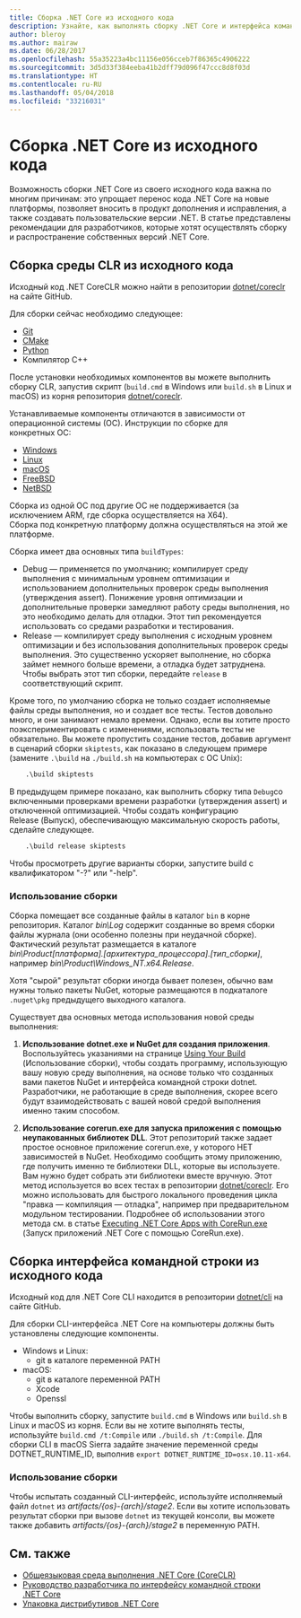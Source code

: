 ```yaml
---
title: Сборка .NET Core из исходного кода
description: Узнайте, как выполнять сборку .NET Core и интерфейса командной строки .NET Core из исходного кода.
author: bleroy
ms.author: mairaw
ms.date: 06/28/2017
ms.openlocfilehash: 55a35223a4bc11156e056cceb7f86365c4906222
ms.sourcegitcommit: 3d5d33f384eeba41b2dff79d096f47ccc8d8f03d
ms.translationtype: HT
ms.contentlocale: ru-RU
ms.lasthandoff: 05/04/2018
ms.locfileid: "33216031"
---
```

# <a name="build-net-core-from-source"></a>Сборка .NET Core из исходного кода

Возможность сборки .NET Core из своего исходного кода важна по многим причинам: это упрощает перенос кода .NET Core на новые платформы, позволяет вносить в продукт дополнения и исправления, а также создавать пользовательские версии .NET.
В статье представлены рекомендации для разработчиков, которые хотят осуществлять сборку и распространение собственных версий .NET Core.

## <a name="build-the-clr-from-source"></a>Сборка среды CLR из исходного кода

Исходный код .NET CoreCLR можно найти в репозитории [dotnet/coreclr](https://github.com/dotnet/coreclr/) на сайте GitHub.

Для сборки сейчас необходимо следующее:
* [Git](https://git-scm.com/)
* [CMake](https://cmake.org/)
* [Python](https://www.python.org/)
* Компилятор C++

После установки необходимых компонентов вы можете выполнить сборку CLR, запустив скрипт (`build.cmd` в Windows или `build.sh` в Linux и macOS) из корня репозитория [dotnet/coreclr](https://github.com/dotnet/coreclr/).

Устанавливаемые компоненты отличаются в зависимости от операционной системы (ОС). Инструкции по сборке для конкретных ОС:

 * [Windows](https://github.com/dotnet/coreclr/blob/master/Documentation/building/windows-instructions.md)
 * [Linux](https://github.com/dotnet/coreclr/blob/master/Documentation/building/linux-instructions.md)
 * [macOS](https://github.com/dotnet/coreclr/blob/master/Documentation/building/osx-instructions.md)
 * [FreeBSD](https://github.com/dotnet/coreclr/blob/master/Documentation/building/freebsd-instructions.md) 
 * [NetBSD](https://github.com/dotnet/coreclr/blob/master/Documentation/building/netbsd-instructions.md)

Сборка из одной ОС под другие ОС не поддерживается (за исключением ARM, где сборка осуществляется на X64).  
Сборка под конкретную платформу должна осуществляться на этой же платформе.  

Сборка имеет два основных типа `buildTypes`:

 * Debug — применяется по умолчанию; компилирует среду выполнения с минимальным уровнем оптимизации и использованием дополнительных проверок среды выполнения (утверждения assert). Понижение уровня оптимизации и дополнительные проверки замедляют работу среды выполнения, но это необходимо делать для отладки. Этот тип рекомендуется использовать со средами разработки и тестирования.
 * Release — компилирует среду выполнения с исходным уровнем оптимизации и без использования дополнительных проверок среды выполнения. Это существенно ускоряет выполнение, но сборка займет немного больше времени, а отладка будет затруднена. Чтобы выбрать этот тип сборки, передайте `release` в соответствующий скрипт.

Кроме того, по умолчанию сборка не только создает исполняемые файлы среды выполнения, но и создает все тесты.
Тестов довольно много, и они занимают немало времени. Однако, если вы хотите просто поэкспериментировать с изменениями, использовать тесты не обязательно.
Вы можете пропустить создание тестов, добавив аргумент в сценарий сборки `skiptests`, как показано в следующем примере (замените `.\build` на `./build.sh` на компьютерах с ОС Unix):

```bat
    .\build skiptests 
```

В предыдущем примере показано, как выполнить сборку типа `Debug`со включенными проверками времени разработки (утверждения assert) и отключенной оптимизацией. Чтобы создать конфигурацию Release (Выпуск), обеспечивающую максимальную скорость работы, сделайте следующее.

```bat 
    .\build release skiptests
```

Чтобы просмотреть другие варианты сборки, запустите build с квалификатором "-?" или "-help".   

### <a name="using-your-build"></a>Использование сборки

Сборка помещает все созданные файлы в каталог `bin` в корне репозитория.
Каталог *bin\Log* содержит созданные во время сборки файлы журнала (они особенно полезны при неудачной сборке).
Фактический результат размещается в каталоге *bin\Product\[платформа].[архитектура_процессора].[тип_сборки]*, например *bin\Product\Windows_NT.x64.Release*.

Хотя "сырой" результат сборки иногда бывает полезен, обычно вам нужны только пакеты NuGet, которые размещаются в подкаталоге `.nuget\pkg` предыдущего выходного каталога.

Существует два основных метода использования новой среды выполнения:

 1. **Использование dotnet.exe и NuGet для создания приложения**.
    Воспользуйтесь указаниями на странице [Using Your Build](https://github.com/dotnet/coreclr/blob/master/Documentation/workflow/UsingYourBuild.md) (Использование сборки), чтобы создать программу, использующую вашу новую среду выполнения, на основе только что созданных вами пакетов NuGet и интерфейса командной строки dotnet. Разработчики, не работающие в среде выполнения, скорее всего будут взаимодействовать с вашей новой средой выполнения именно таким способом.    

 2. **Использование corerun.exe для запуска приложения с помощью неупакованных библиотек DLL**.
    Этот репозиторий также задает простое основное приложение corerun.exe, у которого НЕТ зависимостей в NuGet.
    Необходимо сообщить этому приложению, где получить именно те библиотеки DLL, которые вы используете. Вам нужно будет собрать эти библиотеки вместе вручную.
    Этот метод используется во всех тестах в репозитории [dotnet/coreclr](https://github.com/dotnet/coreclr). Его можно использовать для быстрого локального проведения цикла "правка — компиляция — отладка", например при предварительном модульном тестировании.
    Подробнее об использовании этого метода см. в статье [Executing .NET Core Apps with CoreRun.exe](https://github.com/dotnet/coreclr/blob/master/Documentation/workflow/UsingCoreRun.md) (Запуск приложений .NET Core с помощью CoreRun.exe).

## <a name="build-the-cli-from-source"></a>Сборка интерфейса командной строки из исходного кода

Исходный код для .NET Core CLI находится в репозитории [dotnet/cli](https://github.com/dotnet/cli/) на сайте GitHub.

Для сборки CLI-интерфейса .NET Core на компьютеры должны быть установлены следующие компоненты.

* Windows и Linux:
    - git в каталоге переменной PATH
* macOS:
    - git в каталоге переменной PATH
    - Xcode
    - Openssl

Чтобы выполнить сборку, запустите `build.cmd` в Windows или `build.sh` в Linux и macOS из корня. Если вы не хотите выполнять тесты, используйте `build.cmd /t:Compile` или `./build.sh /t:Compile`. Для сборки CLI в macOS Sierra задайте значение переменной среды DOTNET_RUNTIME_ID, выполнив `export DOTNET_RUNTIME_ID=osx.10.11-x64`.

### <a name="using-your-build"></a>Использование сборки

Чтобы испытать созданный CLI-интерфейс, используйте исполняемый файл `dotnet` из *artifacts/{os}-{arch}/stage2*. Если вы хотите использовать результат сборки при вызове `dotnet` из текущей консоли, вы можете также добавить *artifacts/{os}-{arch}/stage2* в переменную PATH.

## <a name="see-also"></a>См. также

* [Общеязыковая среда выполнения .NET Core (CoreCLR)](https://github.com/dotnet/coreclr/blob/master/README.md)
* [Руководство разработчика по интерфейсу командной строки .NET Core](https://github.com/dotnet/cli/blob/master/Documentation/project-docs/developer-guide.md)
* [Упаковка дистрибутивов .NET Core](./distribution-packaging.md)

